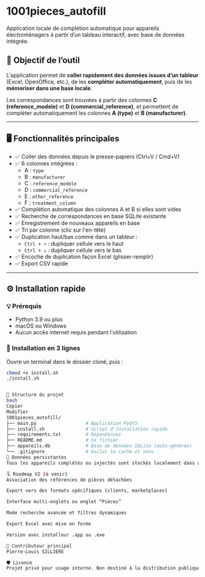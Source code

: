 # 1001pieces_autofill

Application locale de complétion automatique pour appareils électroménagers à partir d’un tableau interactif, avec base de données intégrée.

## 🚀 Objectif de l’outil

L'application permet de **coller rapidement des données issues d’un tableur** (Excel, OpenOffice, etc.), de les **compléter automatiquement**, puis de les **mémoriser dans une base locale**.

Les correspondances sont trouvées à partir des colonnes **C (reference_modele)** et **D (commercial_reference)**, et permettent de compléter automatiquement les colonnes **A (type)** et **B (manufacturer)**.

---

## 🖥️ Fonctionnalités principales

- ✅ Coller des données depuis le presse-papiers (Ctrl+V / Cmd+V)
- ✅ 6 colonnes intégrées :  
  - A : `type`  
  - B : `manufacturer`  
  - C : `reference_modele`  
  - D : `commercial_reference`  
  - E : `other_reference`  
  - F : `treatment_column`
- ✅ Complétion automatique des colonnes A et B si elles sont vides
- ✅ Recherche de correspondances en base SQLite existante
- ✅ Enregistrement de nouveaux appareils en base
- ✅ Tri par colonne (clic sur l'en-tête)
- ✅ Duplication haut/bas comme dans un tableur :
  - `Ctrl + ↑` : dupliquer cellule vers le haut
  - `Ctrl + ↓` : dupliquer cellule vers le bas
- ✅ Encoche de duplication façon Excel (glisser-remplir)
- ✅ Export CSV rapide

---

## ⚙️ Installation rapide

### 💡 Prérequis

- Python 3.9 ou plus
- macOS ou Windows
- Aucun accès internet requis pendant l'utilisation

### 🚀 Installation en 3 lignes

Ouvre un terminal dans le dossier cloné, puis :

```bash
chmod +x install.sh
./install.sh


📁 Structure du projet
bash
Copier
Modifier
1001pieces_autofill/
├── main.py                  # Application PyQt5
├── install.sh               # Script d'installation rapide
├── requirements.txt         # Dépendances
├── README.md                # Ce fichier
├── appareils.db             # Base de données SQLite (auto-générée)
└── .gitignore               # Exclut le cache et venv
🧠 Données persistantes
Tous les appareils complétés ou injectés sont stockés localement dans appareils.db. Cela permet une complétion plus intelligente à chaque nouvelle utilisation.

🗓️ Roadmap V2 (à venir)
Association des références de pièces détachées

Export vers des formats spécifiques (clients, marketplaces)

Interface multi-onglets ou onglet “Pièces”

Mode recherche avancée et filtres dynamiques

Export Excel avec mise en forme

Version avec installeur .app ou .exe

🤝 Contributeur principal
Pierre-Louis SILLIERE

🛡️ Licence
Projet privé pour usage interne. Non destiné à la distribution publique.